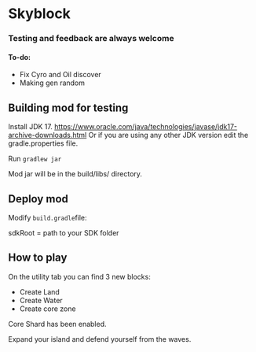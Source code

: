 # Skyblock
### Testing and feedback are always welcome
#### To-do:
* Fix Cyro and Oil discover
* Making gen random

## Building mod for testing
Install JDK 17. https://www.oracle.com/java/technologies/javase/jdk17-archive-downloads.html
Or if you are using any other JDK version edit the gradle.properties file.

Run `gradlew jar`

Mod jar will be in the build/libs/ directory.

## Deploy mod
Modify `build.gradle`file:

sdkRoot = path to your SDK folder


## How to play
On the utility tab you can find 3 new blocks:
* Create Land
* Create Water
* Create core zone

Core Shard has been enabled.

Expand your island and defend yourself from the waves.

